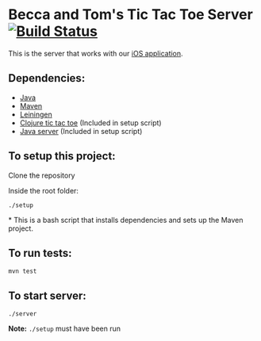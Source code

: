 # Becca and Tom's Tic Tac Toe Server [![Build Status](https://travis-ci.org/beccanelson/tttaas-project.svg?branch=master)](https://travis-ci.org/beccanelson/tttaas-project)

This is the server that works with our [iOS application](https://github.com/beccanelson/tttaas-iOS).

## Dependencies:
+ [Java](http://www.oracle.com/technetwork/java/javase/downloads/index.html)
+ [Maven](https://maven.apache.org/)
+ [Leiningen](http://leiningen.org/)
+ [Clojure tic tac toe](https://github.com/beccanelson/tttaas-clojure) (Included in setup script)
+ [Java server](https://github.com/beccanelson/tttaas-server) (Included in setup script)

## To setup this project:
Clone the repository

Inside the root folder:

`./setup`

\* This is a bash script that installs dependencies and sets up the Maven project.

## To run tests:
`mvn test`

## To start server:
`./server`

**Note:** `./setup` must have been run
